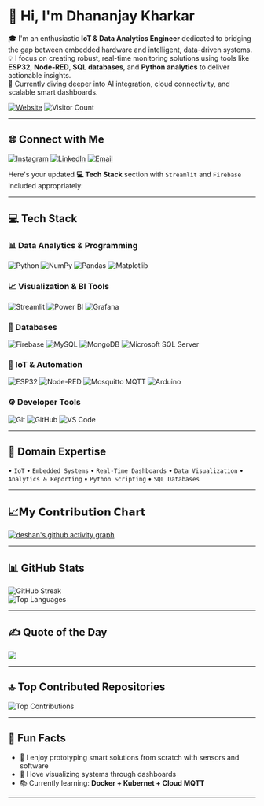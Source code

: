 # 👋 Hi, I'm Dhananjay Kharkar

🎓 I'm an enthusiastic **IoT & Data Analytics Engineer** dedicated to bridging the gap between embedded hardware and intelligent, data-driven systems.  
💡 I focus on creating robust, real-time monitoring solutions using tools like **ESP32**, **Node-RED**, **SQL databases**, and **Python analytics** to deliver actionable insights.  
🚀 Currently diving deeper into AI integration, cloud connectivity, and scalable smart dashboards.

[![Website](https://img.shields.io/badge/Website-dhananjaykharkar.tech-0A0A0A?style=flat&logo=Google-Chrome&logoColor=white)](http://dhananjaykharkar.tech/)
![Visitor Count](https://visitor-badge.laobi.icu/badge?page_id=dhananjaykr9.dhananjaykr9)



---

## 🌐 Connect with Me

[![Instagram](https://img.shields.io/badge/Instagram-%23E4405F.svg?logo=Instagram&logoColor=white)](https://instagram.com/dhanno.9)
[![LinkedIn](https://img.shields.io/badge/LinkedIn-%230077B5.svg?logo=linkedin&logoColor=white)](https://linkedin.com/in/dhananjaykharkar)
[![Email](https://img.shields.io/badge/Email-D14836?logo=gmail&logoColor=white)](mailto:dkharkar00@gmail.com)

Here's your updated **💻 Tech Stack** section with `Streamlit` and `Firebase` included appropriately:

---

## 💻 Tech Stack

### 📊 Data Analytics & Programming

![Python](https://img.shields.io/badge/python-3670A0?style=flat\&logo=python\&logoColor=ffdd54)
![NumPy](https://img.shields.io/badge/numpy-%23013243.svg?style=flat\&logo=numpy\&logoColor=white)
![Pandas](https://img.shields.io/badge/pandas-%23150458.svg?style=flat\&logo=pandas\&logoColor=white)
![Matplotlib](https://img.shields.io/badge/Matplotlib-%23ffffff.svg?style=flat\&logo=Matplotlib\&logoColor=black)

### 📈 Visualization & BI Tools

![Streamlit](https://img.shields.io/badge/Streamlit-FF4B4B?style=flat\&logo=streamlit\&logoColor=white)
![Power BI](https://img.shields.io/badge/power_bi-F2C811?style=flat\&logo=powerbi\&logoColor=black)
![Grafana](https://img.shields.io/badge/grafana-%23F46800.svg?style=flat\&logo=grafana\&logoColor=white)

### 💾 Databases

![Firebase](https://img.shields.io/badge/Firebase-ffca28?style=flat\&logo=firebase\&logoColor=black)
![MySQL](https://img.shields.io/badge/MySQL-%2300f.svg?style=flat\&logo=mysql\&logoColor=white)
![MongoDB](https://img.shields.io/badge/MongoDB-%234ea94b.svg?style=flat\&logo=mongodb\&logoColor=white)
![Microsoft SQL Server](https://img.shields.io/badge/Microsoft%20SQL%20Server-CC2927?style=flat\&logo=microsoft%20sql%20server\&logoColor=white)

### 🔌 IoT & Automation

![ESP32](https://img.shields.io/badge/ESP32-%235C5C5C?style=flat\&logo=espressif\&logoColor=white)
![Node-RED](https://img.shields.io/badge/Node--RED-%238F0000.svg?style=flat\&logo=node-red\&logoColor=white)
![Mosquitto MQTT](https://img.shields.io/badge/mosquitto-%233C5280.svg?style=flat\&logo=eclipsemosquitto\&logoColor=white)
![Arduino](https://img.shields.io/badge/-Arduino-00979D?style=flat\&logo=Arduino\&logoColor=white)

### ⚙️ Developer Tools

![Git](https://img.shields.io/badge/git-%23F05033.svg?style=flat\&logo=git\&logoColor=white)
![GitHub](https://img.shields.io/badge/github-%23121011.svg?style=flat\&logo=github\&logoColor=white)
![VS Code](https://img.shields.io/badge/VS%20Code-007ACC?style=flat\&logo=visual-studio-code\&logoColor=white)

---

## 🧠 Domain Expertise

• `IoT` • `Embedded Systems` • `Real-Time Dashboards` • `Data Visualization` • `Analytics & Reporting` • `Python Scripting` • `SQL Databases`


<!--
---

## 🚀 Featured Project

### 📡 Real-Time IoT Dashboard using ESP32 + MQTT + Node-RED + MySQL + Grafana

**🎯 Objective:**  
To design and implement an end-to-end IoT system that collects sensor data and visualizes it in real-time using open-source tools.

**🔧 Technologies Used:**
- **ESP32** for capturing real-time temperature, humidity, and timestamp data  
- **MQTT (Mosquitto)** as a lightweight messaging protocol  
- **Node-RED** for data parsing and pipeline creation  
- **MySQL** for storing structured sensor logs  
- **Grafana** for building dynamic time-series dashboards

**🌟 Key Highlights:**
- Responsive Grafana dashboards with historical and live data  
- Smooth MQTT data flow to database and visualization layers  
- No third-party cloud — built entirely on local infrastructure  
- Scalable for multiple sensor nodes and production use

🔗 *GitHub repo and demo coming soon*

---

## 🧩 Notable Projects

- 🔌 **Smart Sensor Network with ESP32 & Node-RED** – MQTT-based multi-sensor network with dynamic MySQL-Grafana integration.
- 📶 **Live Energy Meter Dashboard** – Real-time power usage tracking with Node-RED and Power BI.
- 🧠 **Basic AI on Edge** – ML-powered ESP32 system for anomaly detection (in progress).

---

## 📜 Certifications

✅ **Data Analysis with Python** – IBM / Coursera  
✅ **SQL for Data Science** – IBM / Coursera  
✅ **IoT & Embedded Systems** – Internship @ VNIT  
✅ **Power BI for Beginners** – Simplilearn  
✅ **Statistics & Visualization** – Self-Learning & Projects
-->

---
## 📈𝗠𝘆 𝗖𝗼𝗻𝘁𝗿𝗶𝗯𝘂𝘁𝗶𝗼𝗻 𝗖𝗵𝗮𝗿𝘁

[![deshan's github activity graph](https://github-readme-activity-graph.vercel.app/graph?username=dhananjaykr9&theme=github-compact)](https://github.com/dhananjaykr9/github-readme-activity-graph)

---
## 📊 GitHub Stats

![GitHub Streak](https://nirzak-streak-stats.vercel.app/?user=dhananjaykr9&theme=dark&hide_border=false)  
![Top Languages](https://github-readme-stats.vercel.app/api/top-langs/?username=dhananjaykr9&theme=dark&hide_border=false&layout=compact)

---

## ✍️ Quote of the Day

![](https://quotes-github-readme.vercel.app/api?type=horizontal&theme=dark)

---

## 🔝 Top Contributed Repositories

![Top Contributions](https://github-contributor-stats.vercel.app/api?username=dhananjaykr9&limit=5&theme=dark&combine_all_yearly_contributions=true)

---

## 🎯 Fun Facts

- 🔬 I enjoy prototyping smart solutions from scratch with sensors and software  
- 🧩 I love visualizing systems through dashboards  
- 📚 Currently learning: **Docker + Kubernet + Cloud MQTT**

---
